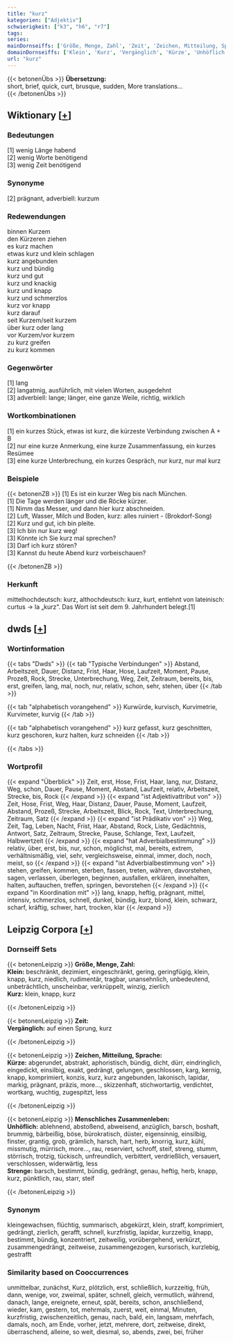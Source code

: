 ```yaml
---
title: "kurz"
kategorien: ["Adjektiv"]
schwierigkeit: ["k3", "h6", "r7"]
tags:
series:
mainDornseiffs: ['Größe, Menge, Zahl', 'Zeit', 'Zeichen, Mitteilung, Sprache', 'Menschliches Zusammenleben']
domainDornseiffs: ['Klein', 'Kurz', 'Vergänglich', 'Kürze', 'Unhöflich', 'Strenge']
url: "kurz"
---
```


{{< betonenÜbs >}}
**Übersetzung:**  
short, brief, quick, curt, brusque, sudden, More translations...  
{{< /betonenÜbs >}}

## Wiktionary [[+](https://de.wiktionary.org/wiki/kurz)]

### Bedeutungen
[1] wenig Länge habend  
[2] wenig Worte benötigend  
[3] wenig Zeit benötigend  

### Synonyme
[2] prägnant, adverbiell: kurzum  

### Redewendungen
binnen Kurzem  
den Kürzeren ziehen  
es kurz machen  
etwas kurz und klein schlagen  
kurz angebunden  
kurz und bündig  
kurz und gut  
kurz und knackig  
kurz und knapp  
kurz und schmerzlos  
kurz vor knapp  
kurz darauf  
seit Kurzem/seit kurzem  
über kurz oder lang  
vor Kurzem/vor kurzem  
zu kurz greifen  
zu kurz kommen  

### Gegenwörter
[1] lang  
[2] langatmig, ausführlich, mit vielen Worten, ausgedehnt  
[3] adverbiell: lange; länger, eine ganze Weile, richtig, wirklich  

### Wortkombinationen
[1] ein kurzes Stück, etwas ist kurz, die kürzeste Verbindung zwischen A + B  
[2] nur eine kurze Anmerkung, eine kurze Zusammenfassung, ein kurzes Resümee  
[3] eine kurze Unterbrechung, ein kurzes Gespräch, nur kurz, nur mal kurz  

### Beispiele
{{< betonenZB >}}
[1] Es ist ein kurzer Weg bis nach München.  
[1] Die Tage werden länger und die Röcke kürzer.  
[1] Nimm das Messer, und dann hier kurz abschneiden.  
[2] Luft, Wasser, Milch und Boden, kurz: alles ruiniert - (Brokdorf-Song)  
[2] Kurz und gut, ich bin pleite.  
[3] Ich bin nur kurz weg!  
[3] Könnte ich Sie kurz mal sprechen?  
[3] Darf ich kurz stören?  
[3] Kannst du heute Abend kurz vorbeischauen?  

{{< /betonenZB >}}
### Herkunft
mittelhochdeutsch: kurz, althochdeutsch: kurz, kurt, entlehnt von lateinisch: curtus → la „kurz“. Das Wort ist seit dem 9. Jahrhundert belegt.[1]  



## dwds [[+](https://www.dwds.de/wb/kurz)]

### Wortinformation
{{< tabs "Dwds" >}}
{{< tab "Typische Verbindungen" >}}
Abstand, Arbeitszeit, Dauer, Distanz, Frist, Haar, Hose, Laufzeit, Moment, Pause, Prozeß, Rock, Strecke, Unterbrechung, Weg, Zeit, Zeitraum, bereits, bis, erst, greifen, lang, mal, noch, nur, relativ, schon, sehr, stehen, über
{{< /tab >}}

{{< tab "alphabetisch vorangehend" >}}
Kurwürde, kurvisch, Kurvimetrie, Kurvimeter, kurvig
{{< /tab >}}

{{< tab "alphabetisch vorangehend" >}}
kurz gefasst, kurz geschnitten, kurz geschoren, kurz halten, kurz schneiden
{{< /tab >}}

{{< /tabs >}}

### Wortprofil
{{< expand "Überblick" >}} Zeit, erst, Hose, Frist, Haar, lang, nur, Distanz, Weg, schon, Dauer, Pause, Moment, Abstand, Laufzeit, relativ, Arbeitszeit, Strecke, bis, Rock {{< /expand >}}
{{< expand "ist Adjektivattribut von" >}} Zeit, Hose, Frist, Weg, Haar, Distanz, Dauer, Pause, Moment, Laufzeit, Abstand, Prozeß, Strecke, Arbeitszeit, Blick, Rock, Text, Unterbrechung, Zeitraum, Satz {{< /expand >}}
{{< expand "ist Prädikativ von" >}} Weg, Zeit, Tag, Leben, Nacht, Frist, Haar, Abstand, Rock, Liste, Gedächtnis, Antwort, Satz, Zeitraum, Strecke, Pause, Schlange, Text, Laufzeit, Halbwertzeit {{< /expand >}}
{{< expand "hat Adverbialbestimmung" >}} relativ, über, erst, bis, nur, schon, möglichst, mal, bereits, extrem, verhältnismäßig, viel, sehr, vergleichsweise, einmal, immer, doch, noch, meist, so {{< /expand >}}
{{< expand "ist Adverbialbestimmung von" >}} stehen, greifen, kommen, sterben, fassen, treten, währen, davorstehen, sagen, verlassen, überlegen, beginnen, ausfallen, erklären, innehalten, halten, auftauchen, treffen, springen, bevorstehen {{< /expand >}}
{{< expand "in Koordination mit" >}} lang, knapp, heftig, prägnant, mittel, intensiv, schmerzlos, schnell, dunkel, bündig, kurz, blond, klein, schwarz, scharf, kräftig, schwer, hart, trocken, klar {{< /expand >}}

## Leipzig Corpora [[+](https://corpora.uni-leipzig.de/en/res?word=kurz&corpusId=deu_newscrawl-public_2018)]

### Dornseiff Sets
{{< betonenLeipzig >}}
**Größe, Menge, Zahl:**  
**Klein:** beschränkt, dezimiert, eingeschränkt, gering, geringfügig, klein, knapp, kurz, niedlich, rudimentär, tragbar, unansehnlich, unbedeutend, unbeträchtlich, unscheinbar, verkrüppelt, winzig, zierlich  
**Kurz:** klein, knapp, kurz  

{{< /betonenLeipzig >}}


{{< betonenLeipzig >}}
**Zeit:**  
**Vergänglich:** auf einen Sprung, kurz  

{{< /betonenLeipzig >}}


{{< betonenLeipzig >}}
**Zeichen, Mitteilung, Sprache:**  
**Kürze:** abgerundet, abstrakt, aphoristisch, bündig, dicht, dürr, eindringlich, eingedickt, einsilbig, exakt, gedrängt, gelungen, geschlossen, karg, kernig, knapp, komprimiert, konzis, kurz, kurz angebunden, lakonisch, lapidar, markig, prägnant, präzis, more..., skizzenhaft, stichwortartig, verdichtet, wortkarg, wuchtig, zugespitzt, less  

{{< /betonenLeipzig >}}


{{< betonenLeipzig >}}
**Menschliches Zusammenleben:**  
**Unhöflich:** ablehnend, abstoßend, abweisend, anzüglich, barsch, boshaft, brummig, bärbeißig, böse, bürokratisch, düster, eigensinnig, einsilbig, finster, grantig, grob, grämlich, harsch, hart, herb, knorrig, kurz, kühl, missmutig, mürrisch, more..., rau, reserviert, schroff, steif, streng, stumm, störrisch, trotzig, tückisch, unfreundlich, verbittert, verdrießlich, versauert, verschlossen, widerwärtig, less  
**Strenge:** barsch, bestimmt, bündig, gedrängt, genau, heftig, herb, knapp, kurz, pünktlich, rau, starr, steif  

{{< /betonenLeipzig >}}

### Synonym
kleingewachsen, flüchtig, summarisch, abgekürzt, klein, straff, komprimiert, gedrängt, zierlich, gerafft, schnell, kurzfristig, lapidar, kurzzeitig, knapp, bestimmt, bündig, konzentriert, zeitweilig, vorübergehend, verkürzt, zusammengedrängt, zeitweise, zusammengezogen, kursorisch, kurzlebig, gestrafft


### Similarity based on Cooccurrences
unmittelbar, zunächst, Kurz, plötzlich, erst, schließlich, kurzzeitig, früh, dann, wenige, vor, zweimal, später, schnell, gleich, vermutlich, während, danach, lange, ereignete, erneut, spät, bereits, schon, anschließend, wieder, kam, gestern, tot, mehrmals, zuerst, weit, einmal, Minuten, kurzfristig, zwischenzeitlich, genau, nach, bald, ein, langsam, mehrfach, damals, noch, am Ende, vorher, jetzt, mehrere, dort, zeitweise, direkt, überraschend, alleine, so weit, diesmal, so, abends, zwei, bei, früher

